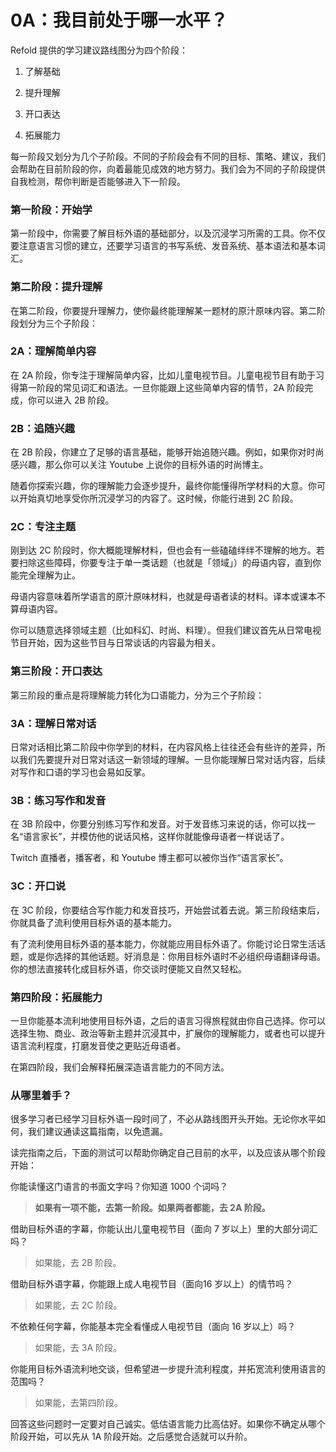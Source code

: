 # 0A：我目前处于哪一水平？

Refold 提供的学习建议路线图分为四个阶段：

1. 了解基础

2. 提升理解

3. 开口表达

4. 拓展能力

每一阶段又划分为几个子阶段。不同的子阶段会有不同的目标、策略、建议，我们会帮助在目前阶段的你，向着最能见成效的地方努力。我们会为不同的子阶段提供自我检测，帮你判断是否能够进入下一阶段。

### 第一阶段：开始学

第一阶段中，你需要了解目标外语的基础部分，以及沉浸学习所需的工具。你不仅要注意语言习惯的建立，还要学习语言的书写系统、发音系统、基本语法和基本词汇。

### 第二阶段：提升理解

在第二阶段，你要提升理解力，使你最终能理解某一题材的原汁原味内容。第二阶段划分为三个子阶段：

### 2A：理解简单内容

在 2A 阶段，你专注于理解简单内容，比如儿童电视节目。儿童电视节目有助于习得第一阶段的常见词汇和语法。一旦你能跟上这些简单内容的情节，2A 阶段完成，你可以进入 2B 阶段。

### 2B：追随兴趣

在 2B 阶段，你建立了足够的语言基础，能够开始追随兴趣。例如，如果你对时尚感兴趣，那么你可以关注 Youtube 上说你的目标外语的时尚博主。

随着你探索兴趣，你的理解能力会逐步提升，最终你能懂得所学材料的大意。你可以开始真切地享受你所沉浸学习的内容了。这时候，你能行进到 2C 阶段。

### 2C：专注主题

刚到达 2C 阶段时，你大概能理解材料，但也会有一些磕磕绊绊不理解的地方。若要扫除这些障碍，你要专注于单一类话题（也就是「领域」）的母语内容，直到你能完全理解为止。

母语内容意味着所学语言的原汁原味材料，也就是母语者读的材料。译本或课本不算母语内容。

你可以随意选择领域主题（比如科幻、时尚、料理）。但我们建议首先从日常电视节目开始，因为这些节目与日常谈话的内容最为相关。

### 第三阶段：开口表达

第三阶段的重点是将理解能力转化为口语能力，分为三个子阶段：

### 3A：理解日常对话

日常对话相比第二阶段中你学到的材料，在内容风格上往往还会有些许的差异，所以我们先要提升对日常对话这一新领域的理解。一旦你能理解日常对话内容，后续对写作和口语的学习也会易如反掌。

### 3B：练习写作和发音

在 3B 阶段中，你要分别练习写作和发音。对于发音练习来说的话，你可以找一名“语言家长”，并模仿他的说话风格，这样你就能像母语者一样说话了。

Twitch 直播者，播客者，和 Youtube 博主都可以被你当作“语言家长”。 

### 3C：开口说

在 3C 阶段，你要结合写作能力和发音技巧，开始尝试着去说。第三阶段结束后，你就具备了流利使用目标外语的基本能力。

有了流利使用目标外语的基本能力，你就能应用目标外语了。你能讨论日常生活话题，或是你选择的其他话题。好消息是：你用目标外语时不必组织母语翻译母语。你的想法直接转化成目标外语，你交谈时便能又自然又轻松。

### 第四阶段：拓展能力

一旦你能基本流利地使用目标外语，之后的语言习得旅程就由你自己选择。你可以选择生物、商业、政治等新主题并沉浸其中，扩展你的理解能力，或者也可以提升语言流利程度，打磨发音使之更贴近母语者。

在第四阶段，我们会解释拓展深造语言能力的不同方法。

### 从哪里着手？

很多学习者已经学习目标外语一段时间了，不必从路线图开头开始。无论你水平如何，我们建议通读这篇指南，以免遗漏。

读完指南之后，下面的测试可以帮助你确定自己目前的水平，以及应该从哪个阶段开始：

你能读懂这门语言的书面文字吗？你知道 1000 个词吗？

> **如果有一项不能，去第一阶段。如果两者都能，去 2A 阶段。**

借助目标外语的字幕，你能认出儿童电视节目（面向 7 岁以上）里的大部分词汇吗？

> 如果能，去 2B 阶段。

借助目标外语字幕，你能跟上成人电视节目（面向16 岁以上）的情节吗？

> 如果能，去 2C 阶段。

不依赖任何字幕，你能基本完全看懂成人电视节目（面向 16 岁以上）吗？

> 如果能，去 3A 阶段。

你能用目标外语流利地交谈，但希望进一步提升流利程度，并拓宽流利使用语言的范围吗？

> 如果能，去第四阶段。

回答这些问题时一定要对自己诚实。低估语言能力比高估好。如果你不确定从哪个阶段开始，可以先从 1A  阶段开始。之后感觉合适就可以升阶。 